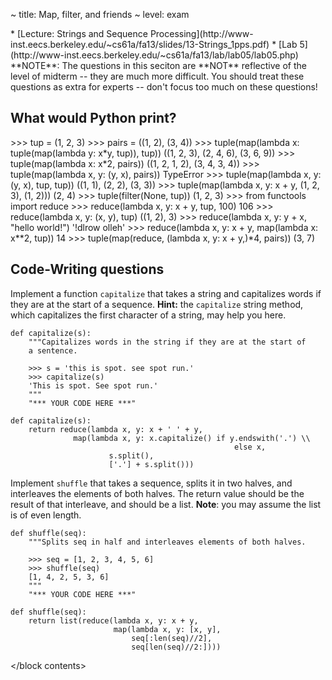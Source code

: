 ~ title: Map, filter, and friends
~ level: exam

<block references>
* [Lecture: Strings and Sequence Processing](http://www-inst.eecs.berkeley.edu/~cs61a/fa13/slides/13-Strings_1pps.pdf)
* [Lab 5](http://www-inst.eecs.berkeley.edu/~cs61a/fa13/lab/lab05/lab05.php)
</block references>

<block notes>
**NOTE**: The questions in this seciton are **NOT** reflective of the
level of midterm -- they are much more difficult.  You should treat
these questions as extra for experts -- don't focus too much on these
questions!
</block notes>

<block contents>

What would Python print?
------------------------

<question>

<wwpp>
    >>> tup = (1, 2, 3)
    >>> pairs = ((1, 2), (3, 4))
    >>> tuple(map(lambda x: tuple(map(lambda y: x*y, tup)), tup))
    ((1, 2, 3), (2, 4, 6), (3, 6, 9))
    >>> tuple(map(lambda x: x*2, pairs))
    ((1, 2, 1, 2), (3, 4, 3, 4))
    >>> tuple(map(lambda x, y: (y, x), pairs))
    TypeError
    >>> tuple(map(lambda x, y: (y, x), tup, tup))
    ((1, 1), (2, 2), (3, 3))
    >>> tuple(map(lambda x, y: x + y, (1, 2, 3), (1, 2)))
    (2, 4)
    >>> tuple(filter(None, tup))
    (1, 2, 3)
</wwpp>

<question>

<wwpp>
    >>> from functools import reduce
    >>> reduce(lambda x, y: x + y, tup, 100)
    106
    >>> reduce(lambda x, y: (x, y), tup)
    ((1, 2), 3)
    >>> reduce(lambda x, y: y + x, "hello world!")
    '!dlrow olleh'
    >>> reduce(lambda x, y: x + y, map(lambda x: x**2, tup))
    14
    >>> tuple(map(reduce, (lambda x, y: x + y,)*4, pairs))
    (3, 7)
</wwpp>

Code-Writing questions
----------------------

<question>

Implement a function `capitalize` that takes a string and capitalizes
words if they are at the start of a sequence. **Hint:** the
`capitalize` string method, which capitalizes the first character of a
string, may help you here.

    def capitalize(s):
        """Capitalizes words in the string if they are at the start of
        a sentence.

        >>> s = 'this is spot. see spot run.'
        >>> capitalize(s)
        'This is spot. See spot run.'
        """
        "*** YOUR CODE HERE ***"

<solution>

    def capitalize(s):
        return reduce(lambda x, y: x + ' ' + y,
                  map(lambda x, y: x.capitalize() if y.endswith('.') \\
                                                      else x,
                          s.split(),
                          ['.'] + s.split()))

</solution>

<question>

Implement `shuffle` that takes a sequence, splits it in two halves, and
interleaves the elements of both halves. The return value should be the
result of that interleave, and should be a list. **Note**: you may
assume the list is of even length.

    def shuffle(seq):
        """Splits seq in half and interleaves elements of both halves.

        >>> seq = [1, 2, 3, 4, 5, 6]
        >>> shuffle(seq)
        [1, 4, 2, 5, 3, 6]
        """
        "*** YOUR CODE HERE ***"

<solution>

    def shuffle(seq):
        return list(reduce(lambda x, y: x + y,
                           map(lambda x, y: [x, y],
                               seq[:len(seq)//2],
                               seq[len(seq)//2:])))

</solution>

</block contents>
